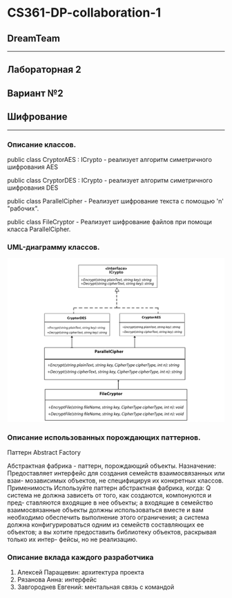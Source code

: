 # CS361-DP-collaboration-1
## DreamTeam
--------------------------------------------------------------------------------
## Лабораторная 2
## Вариант №2
## Шифрование
--------------------------------------------------------------------------------
### Описание классов.

public class CryptorAES : ICrypto - реализует алгоритм симетричного шифрования AES

public class CryptorDES : ICrypto - реализует алгоритм симетричного шифрования DES

public class ParallelCipher - Реализует шифрование текста с помощью 'n' "рабочих".

public class FileCryptor - Реализует шифрование файлов при помощи класса ParallelCipher.

### UML-диаграмму классов.

![alt text](https://github.com/AlexeiSkywalker/CS361-DP-collaboration-1/blob/master/DreamTeamL2V2/ClassDisgram.png "ClassDisgram")

### Описание использованных порождающих паттернов.

Паттерн Abstract Factory

Абстрактная фабрика - паттерн, порождающий объекты.
Назначение:
Предоставляет интерфейс для создания семейств взаимосвязанных или взаи-
мозависимых объектов, не специфицируя их конкретных классов.
Применимость
Используйте паттерн абстрактная фабрика, когда:
Q система не должна зависеть от того, как создаются, компонуются и пред-
ставляются входящие в нее объекты;
а входящие в семейство взаимосвязанные объекты должны использоваться
вместе и вам необходимо обеспечить выполнение этого ограничения;
а система должна конфигурироваться одним из семейств составляющих ее
объектов;
а вы хотите предоставить библиотеку объектов, раскрывая только их интер-
фейсы, но не реализацию.


### Описание вклада каждого разработчика
1. Алексей Паращевин: архитектура проекта
2. Рязанова Анна: интерфейс
3. Завгороднев Евгений: ментальная связь с командой
